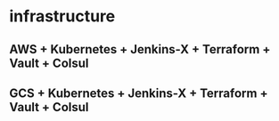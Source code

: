 # infrastructure


## AWS + Kubernetes + Jenkins-X + Terraform + Vault + Colsul


## GCS + Kubernetes + Jenkins-X + Terraform + Vault + Colsul
